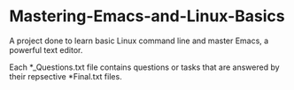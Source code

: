 # Mastering-Emacs-and-Linux-Basics
A project done to learn basic Linux command line and master Emacs, a powerful text editor. 

Each *_Questions.txt file contains questions or tasks that are answered by their repsective *Final.txt files. 
